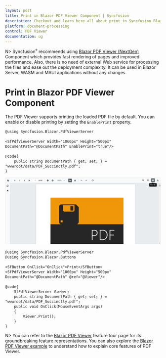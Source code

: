 ```yaml
---
layout: post
title: Print in Blazor PDF Viewer Component | Syncfusion
description: Checkout and learn here all about print in Syncfusion Blazor PDF Viewer component and much more details.
platform: document-processing
control: PDF Viewer
documentation: ug
---
```


N> Syncfusion<sup style="font-size:70%">&reg;</sup> recommends using [Blazor PDF Viewer (NextGen)](https://help.syncfusion.com/document-processing/pdf/pdf-viewer/blazor/getting-started/server-side-application) Component which provides fast rendering of pages and improved performance. Also, there is no need of external Web service for processing the files and ease out the deployment complexity. It can be used in Blazor Server, WASM and MAUI applications without any changes.

# Print in Blazor PDF Viewer Component

The PDF Viewer supports printing the loaded PDF file by default. You can enable or disable printing by setting the `EnablePrint` property.

```cshtml
@using Syncfusion.Blazor.PdfViewerServer

<SfPdfViewerServer Width="1060px" Height="500px" DocumentPath="@DocumentPath" EnablePrint="true"/>

@code{
    public string DocumentPath { get; set; } = "wwwroot/data/PDF_Succinctly.pdf";
}
```

![Printing in Blazor PDFViewer](images/blazor-pdfviewer-print.png)


```cshtml
@using Syncfusion.Blazor.PdfViewerServer
@using Syncfusion.Blazor.Buttons

<SfButton OnClick="OnClick">Print</SfButton>
<SfPdfViewerServer Width="1060px" Height="500px" DocumentPath="@DocumentPath" @ref="@Viewer"/>

@code{
    SfPdfViewerServer Viewer;
    public string DocumentPath { get; set; } = "wwwroot/data/PDF_Succinctly.pdf";
    public void OnClick(MouseEventArgs args)
    {
        Viewer.Print();
    }
}
```

N> You can refer to the [Blazor PDF Viewer](https://www.syncfusion.com/blazor-components/blazor-pdf-viewer) feature tour page for its groundbreaking feature representations. You can also explore the [Blazor PDF Viewer example](https://document.syncfusion.com/demos/pdf-viewer/blazor-server/pdf-viewer/default-functionalities?theme=bootstrap5) to understand how to explain core features of PDF Viewer.
